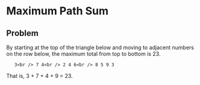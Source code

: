 # Maximum Path Sum

## Problem

By starting at the top of the triangle below and moving to adjacent numbers on the row below, the maximum total from top to bottom is 23.

`   3<br />
  7 4<br />
 2 4 6<br />
8 5 9 3`

That is, 3 + 7 + 4 + 9 = 23.

